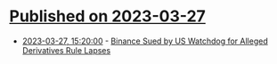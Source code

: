 # [Published on 2023-03-27](index.md)

* [2023-03-27, 15:20:00](https://news.slashdot.org/story/23/03/27/1511205/binance-sued-by-us-watchdog-for-alleged-derivatives-rule-lapses?utm_source=rss1.0mainlinkanon&utm_medium=feed) - [Binance Sued by US Watchdog for Alleged Derivatives Rule Lapses](https://news.slashdot.org/story/23/03/27/1511205/binance-sued-by-us-watchdog-for-alleged-derivatives-rule-lapses?utm_source=rss1.0mainlinkanon&utm_medium=feed)
